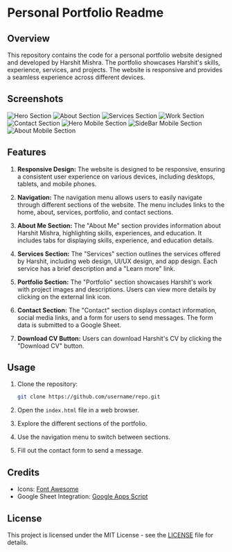 # Personal Portfolio Readme

## Overview

This repository contains the code for a personal portfolio website designed and developed by Harshit Mishra. The portfolio showcases Harshit's skills, experience, services, and projects. The website is responsive and provides a seamless experience across different devices.

## Screenshots

![Hero Section](images/sample/hero-sxn.png)
![About Section](images/sample/about-sxn.png)
![Services Section](images/sample/services-sxn.png)
![Work Section](images/sample/work-sxn.png)
![Contact Section](images/sample/contact-sxn.png)
![Hero Mobile Section](images/sample/hero-mob-sxn.png)
![SideBar Mobile Section](images/sample/sideBar.png)
![About Mobile Section](images/sample/about-mob-sxn.png)
## Features

1. **Responsive Design:** The website is designed to be responsive, ensuring a consistent user experience on various devices, including desktops, tablets, and mobile phones.

2. **Navigation:** The navigation menu allows users to easily navigate through different sections of the website. The menu includes links to the home, about, services, portfolio, and contact sections.

3. **About Me Section:** The "About Me" section provides information about Harshit Mishra, highlighting skills, experiences, and education. It includes tabs for displaying skills, experience, and education details.

4. **Services Section:** The "Services" section outlines the services offered by Harshit, including web design, UI/UX design, and app design. Each service has a brief description and a "Learn more" link.

5. **Portfolio Section:** The "Portfolio" section showcases Harshit's work with project images and descriptions. Users can view more details by clicking on the external link icon.

6. **Contact Section:** The "Contact" section displays contact information, social media links, and a form for users to send messages. The form data is submitted to a Google Sheet.

7. **Download CV Button:** Users can download Harshit's CV by clicking the "Download CV" button.

## Usage

1. Clone the repository:

   ```bash
   git clone https://github.com/username/repo.git
   ```

2. Open the `index.html` file in a web browser.

3. Explore the different sections of the portfolio.

4. Use the navigation menu to switch between sections.

5. Fill out the contact form to send a message.

## Credits

- Icons: [Font Awesome](https://fontawesome.com/)
- Google Sheet Integration: [Google Apps Script](https://developers.google.com/apps-script/guides/web)

## License

This project is licensed under the MIT License - see the [LICENSE](LICENSE) file for details.

